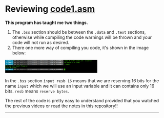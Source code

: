 # Reviewing [code1.asm](https://github.com/C0DER11101/X86_64_ASSEMBLY/blob/X86_64_Linux/code1.asm)

**This program has taught me two things.**


1. The `.bss` section should be between the `.data` and `.text` sections, otherwise while compiling the code warnings will be thrown and your code will not run as desired.
2. There one more way of compiling you code, it's shown in the image below:

<img src="https://github.com/C0DER11101/X86_64_ASSEMBLY/blob/X86_64_Linux/CodeInAssembly.png" width="60%" height="30%">


In the `.bss` section `input resb 16` means that we are reserving 16 bits for the name `input` which we will use an input variable and it can contains only 16 bits. `resb` means `reserve bytes`.


The rest of the code is pretty easy to understand provided that you watched the previous videos or read the notes in this repository!!

---
